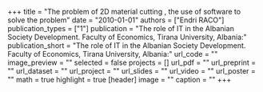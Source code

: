 +++
title = "The problem of 2D material cutting , the use of software to solve the problem"
date = "2010-01-01"
authors = ["Endri RACO"]
publication_types = ["1"]
publication = "The role of IT in the Albanian Society Development.  Faculty of Economics, Tirana University, Albania:"
publication_short = "The role of IT in the Albanian Society Development.  Faculty of Economics, Tirana University, Albania:"
url_code = ""
image_preview = ""
selected = false
projects = []
url_pdf = ""
url_preprint = ""
url_dataset = ""
url_project = ""
url_slides = ""
url_video = ""
url_poster = ""
math = true
highlight = true
[header]
image = ""
caption = ""
+++
